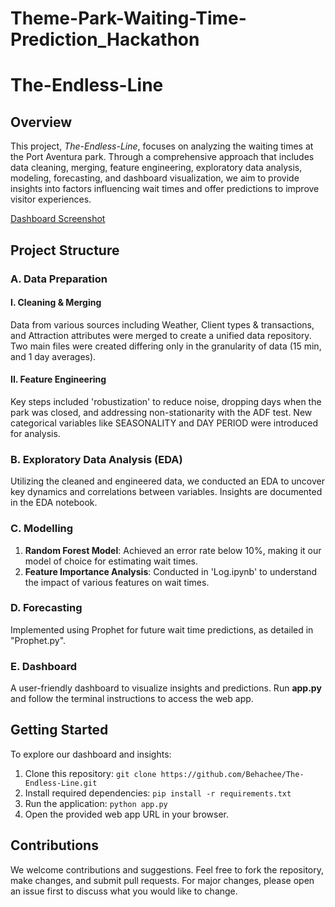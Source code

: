 # Theme-Park-Waiting-Time-Prediction_Hackathon
# The-Endless-Line

## Overview

This project, *The-Endless-Line*, focuses on analyzing the waiting times at the Port Aventura park. Through a comprehensive approach that includes data cleaning, merging, feature engineering, exploratory data analysis, modeling, forecasting, and dashboard visualization, we aim to provide insights into factors influencing wait times and offer predictions to improve visitor experiences.

[Dashboard Screenshot](https://github.com/Behachee/The-Endless-Line/assets/140748662/b9d92c8e-3beb-47d7-b54b-8707aa306bd5 "Dashboard Screenshot")

## Project Structure

### A. Data Preparation

#### I. Cleaning & Merging
Data from various sources including Weather, Client types & transactions, and Attraction attributes were merged to create a unified data repository. Two main files were created differing only in the granularity of data (15 min, and 1 day averages).

#### II. Feature Engineering
Key steps included 'robustization' to reduce noise, dropping days when the park was closed, and addressing non-stationarity with the ADF test. New categorical variables like SEASONALITY and DAY PERIOD were introduced for analysis.

### B. Exploratory Data Analysis (EDA)
Utilizing the cleaned and engineered data, we conducted an EDA to uncover key dynamics and correlations between variables. Insights are documented in the EDA notebook.

### C. Modelling
1. **Random Forest Model**: Achieved an error rate below 10%, making it our model of choice for estimating wait times.
2. **Feature Importance Analysis**: Conducted in 'Log.ipynb' to understand the impact of various features on wait times.

### D. Forecasting
Implemented using Prophet for future wait time predictions, as detailed in "Prophet.py".

### E. Dashboard
A user-friendly dashboard to visualize insights and predictions. Run **app.py** and follow the terminal instructions to access the web app.

## Getting Started

To explore our dashboard and insights:

1. Clone this repository:
    ```git clone https://github.com/Behachee/The-Endless-Line.git```
2. Install required dependencies:
    ```pip install -r requirements.txt```
3. Run the application:
    ```python app.py```
4. Open the provided web app URL in your browser.

## Contributions

We welcome contributions and suggestions. Feel free to fork the repository, make changes, and submit pull requests. For major changes, please open an issue first to discuss what you would like to change.




